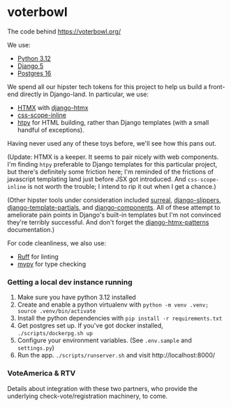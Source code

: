 # voterbowl

The code behind https://voterbowl.org/

We use:

- [Python 3.12](https://www.python.org/)
- [Django 5](https://www.djangoproject.com/)
- [Postgres 16](https://www.postgresql.org/)

We spend all our hipster tech tokens for this project to help us build a front-end directly in Django-land. In particular, we use:

- [HTMX](https://htmx.org/) with [django-htmx](https://github.com/adamchainz/django-htmx)
- [css-scope-inline](https://github.com/gnat/css-scope-inline)
- [htpy](https://htpy.dev/) for HTML building, rather than Django templates (with a small handful of exceptions).

Having never used any of these toys before, we'll see how this pans out.

(Update: HTMX is a keeper. It seems to pair nicely with web components. I'm finding `htpy` preferable to Django templates for this particular project, but there's definitely some friction here; I'm reminded of the frictions of javascript templating land just before JSX got introduced. And `css-scope-inline` is not worth the trouble; I intend to rip it out when I get a chance.)

(Other hipster tools under consideration included [surreal](https://github.com/gnat/surreal?tab=readme-ov-file), [django-slippers](https://github.com/mixxorz/slippers), [django-template-partials](https://github.com/carltongibson/django-template-partials), and [django-components](https://github.com/EmilStenstrom/django-components). All of these attempt to ameliorate pain points in Django's built-in templates but I'm not convinced they're terribly successful. And don't forget the [django-htmx-patterns](https://github.com/spookylukey/django-htmx-patterns/) documentation.)

For code cleanliness, we also use:

- [Ruff](https://github.com/astral-sh/ruff) for linting
- [mypy](https://mypy-lang.org/) for type checking

### Getting a local dev instance running

1. Make sure you have python 3.12 installed
1. Create and enable a python virtualenv with `python -m venv .venv; source .venv/bin/activate`
1. Install the python dependencies with `pip install -r requirements.txt`
1. Get postgres set up. If you've got docker installed, `./scripts/dockerpg.sh up`
1. Configure your environment variables. (See `.env.sample` and `settings.py`)
1. Run the app. `./scripts/runserver.sh` and visit http://localhost:8000/

### VoteAmerica & RTV

Details about integration with these two partners, who provide the underlying check-vote/registration machinery, to come.
